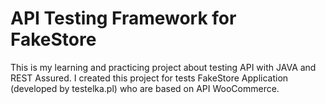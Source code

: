 # API Testing Framework for FakeStore
This is my learning and practicing project about testing API with JAVA and REST Assured.
I created this project for tests FakeStore Application (developed by testelka.pl) who are based on API WooCommerce.
